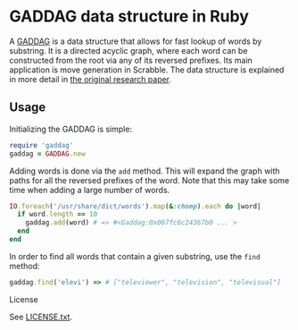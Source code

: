 # GADDAG data structure in Ruby

A [GADDAG](http://en.wikipedia.org/wiki/GADDAG) is a data structure that
allows for fast lookup of words by substring. It is a directed acyclic graph, where
each word can be constructed from the root via any of its reversed prefixes. Its main application
is move generation in Scrabble. The data structure is explained in more detail in
[the original research paper](http://www.ericsink.com/downloads/faster-scrabble-gordon.pdf).

## Usage

Initializing the GADDAG is simple:

```ruby
require 'gaddag'
gaddag = GADDAG.new
```

Adding words is done via the `add` method. This will expand the graph with paths for all
the reversed prefixes of the word. Note that this may take some time when adding
a large number of words.

```ruby
IO.foreach('/usr/share/dict/words').map(&:chomp).each do |word|
  if word.length == 10
    gaddag.add(word) # => #<Gaddag:0x007fc6c24367b0 ... >
  end
end
```

In order to find all words that contain a given substring, use the `find` method:

```ruby
gaddag.find('elevi') => # ["televiewer", "television", "televisual"]
```

License

See [LICENSE.txt](LICENSE.txt).
